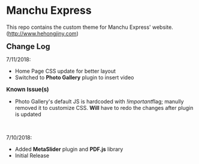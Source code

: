 # Manchu Express

This repo contains the custom theme for Manchu Express' website. (http://www.hehongjiny.com)


<strong style="font-size:20px">Change Log</strong><br />

7/11/2018:
<ul><li>Home Page CSS update for better layout</li>
<li>Switched to <b>Photo Gallery</b> plugin to insert video</li>
</ul>
<strong style="font-size:15px">Known Issue(s)</strong><br />
<ul>
<li>Photo Gallery's default JS is hardcoded with <i>!important</i>flag; manully removed it to customize CSS. <b>Will</b> have to redo the changes after plugin is updated</li>
</ul>
<br />

7/10/2018:
<ul><li>Added <b>MetaSlider</b> plugin and <b>PDF.js</b> library</li>
<li>Initial Release</li>
</ul>
<br />


